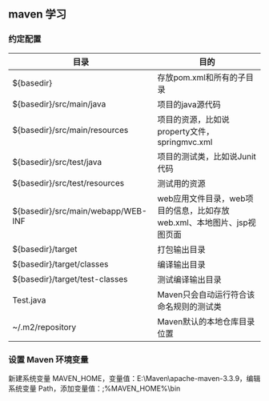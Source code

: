 ## maven 学习
### 约定配置
| 目录 | 目的 |
| --- | ---|
| ${basedir}	                     | 存放pom.xml和所有的子目录  |                                      
| ${basedir}/src/main/java	         | 项目的java源代码 |
| ${basedir}/src/main/resources	     | 项目的资源，比如说property文件，springmvc.xml |
| ${basedir}/src/test/java	         | 项目的测试类，比如说Junit代码 |
| ${basedir}/src/test/resources	     | 测试用的资源 |
| ${basedir}/src/main/webapp/WEB-INF | web应用文件目录，web项目的信息，比如存放web.xml、本地图片、jsp视图页面 |
| ${basedir}/target	                 | 打包输出目录 |
| ${basedir}/target/classes	         | 编译输出目录 |
| ${basedir}/target/test-classes     | 测试编译输出目录 |
| Test.java	                         | Maven只会自动运行符合该命名规则的测试类 |
| ~/.m2/repository	                 | Maven默认的本地仓库目录位置 |
### 设置 Maven 环境变量
新建系统变量 MAVEN_HOME，变量值：E:\Maven\apache-maven-3.3.9，编辑系统变量 Path，添加变量值：;%MAVEN_HOME%\bin
